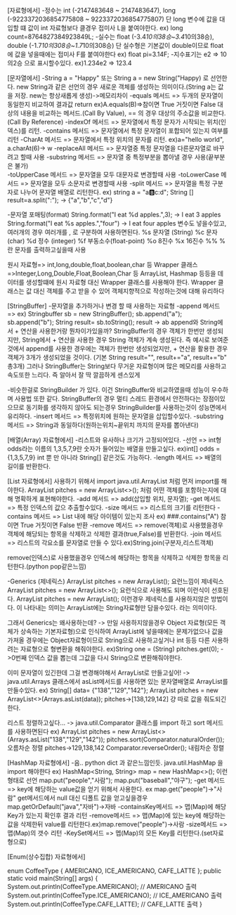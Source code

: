 [자료형에서]
-정수는 int (-2147483648 ~ 2147483647), long (-9223372036854775808 ~ 9223372036854775807)
단 long 변수에 값을 대입할 떄 값이 int 자료형보다 클경우 접미사 L을 붙여야한다. ex) long count=8764827384923849L;
-실수는 float (-3.4*10의38승~3.4*10의38승), double (-1.7*10의308승~1.7*10의308승)
단 실수형은 기본값이 double이므로 float에 값을 넣을때에는 접미사 F를 붙여야한다 ex) float pi=3.14F;
-지수표기는 e2 => 10의2승 으로 표시할수있다. ex)1.234e2 => 123.4

[문자열에서]
-String a = "Happy" 또는 String a = new String("Happy) 로 선언한다.
new String과 같은 선언의 경우 새로운 객체를 생성하는 의미이다.(String a는 값을 저장. new는 항상새롭게 생성)->메모리차이
-equals 메서드 => 두개의 문자열이 동일한지 비교하여 결과값 return ex)A.equals(B)=>참이면 True 거짓이면 False
대상의 내용을 비교하는 메서드.(Call By Value), == 의 경우 대상의 주소값을 비교한다.(Call By Reference)
-indexOf 메서드 => 문자열에서 특정 문자가 시작되는 위치(인덱스)를 리턴.
-contains 메서드 => 문자열에서 특정 문자열이 포합되어 있는지 여부를 리턴
-CharAt 메서드 => 문자열에서 특정 위치의 문자를 리턴. ex)a="hello world", a.charAt(6)-> w
-replaceAll 메서드 => 문자열중 특정 문자열을 다른문자열로 바꾸려고 할때 사용
-substring 메서드 => 문자열 중 특정부분을 뽑아낼 경우 사용(끝부분은 불가)\
-toUpperCase 메서드 => 문자열을 모두 대문자로 변경할때 사용
-toLowerCase 메서드 => 문자열을 모두 소문자로 변경할때 사용
-split 메서드 => 문자열을 특정 구분자로 나누어 문자열 배열로 리턴한다.
ex) string a = "a:b:c:d"; String [] result=a.split(":"); -> {"a","b","c","d"}

-문자열 포매팅(format)
String.format("I eat %d apples.",3); -> I eat 3 apples 
String.format("I eat %s apples.","four") -> I eat four apples
변수도 넣을수있고, 여러개의 경우 여러개를 , 로 구분하여 사용하면된다.
%s 문자열 (String)
%c 문자 (char)
%d 정수 (integer)
%f 부동소수(float-point)
%o 8진수
%x 16진수
%% %란 문자를 출력하고싶을때 사용

원시 자료형=> int,long,double,float,boolean,char 등
Wrapper 클래스=>Integer,Long,Double,Float,Boolean,Char 등
ArrayList, Hashmap 등등을 데이터를 생성할떄에 원시 자료형 대신 Wrapper 클래스를 사용해야 한다.
Wrapper 클래스는 값 대신 객체를 주고 받을 수 있어 객체지향적으로 작성하는것에 대해 유리하다

[StringBuffer]
-문자열을 추가하거나 변경 할 때 사용하는 자료형
-append 메서드 => ex) Stringbuffer sb = new StringBuffer(); sb.append("a"); sb.append("b");
String result= sb.toString(); result -> ab 
append와 String에서 + 연산을 사용한거랑 뭔차이가있을까?
StringBuffer의 경우 객체가 한번만 생성되지만, String에서 + 연산을 사용한 경우 String 객체가 계속 생성된다.
즉 예시로 보여준 것에서 append를 사용한 경우에는 객체가 한번만 생성되었지만, + 연산을 활용한 경우 객체가 3개가 
생성되었을 것이다. (기본 String result="", result+="a", result+="b" 총3개)
그러나 StringBuffer는 String보다 무거운 자료형이며 많은 메모리를 사용하고 속도또한 느리다.
즉 알아서 잘 딱 깔끔하게 센스있게

-비슷한걸로 StringBuilder 가 있다.
이건 StringBuffer와 비교하였을때 성능이 우수하며 사용법 또한 같다.
StringBuffer의 경우 멀티 스레드 환경에서 안전하다는 장점이있으므로 동기화를 생각하지 않아도 되는경우
StringBuilder를 사용하는것이 성능면에서 유리하다.
-insert 메서드 => 특정위치에 원하는 문자열을 삽입할수있다.
-substring 메서드 => String과 동일하다(원하는위치~끝위치 까지의 문자를 뽑아낸다)


[배열(Array) 자료형에서]
-리스트와 유사하나 크기가 고정되어있다.
-선언 => int형 odds라는 이름의 1,3,5,7,9란 숫자가 들어있는 배열을 만들고싶다. ex)int[] odds ={1,3,5,7,9} 
int 뿐 만 아니라 String[] 같은것도 가능하다.
-length 메서드 => 배열의 길이를 반환한다.


[List 자료형에서]
사용하기 위해서 import java.util.ArrayList 처럼 먼저 import를 해야한다.
ArrayList<string> pitches = new ArrayList<>(); 처럼 어떤 객체를 포함하는지에 대해 명확하게 표현해야한다.
-add 메서드 => add(삽입할 위치, 문자열);
-get 메서드 => 특정 인덱스의 값으 추출할수있다.
-size 메서드 => 리스트의 크기를 리턴한다
-contains 메서드 => List 내에 해당 아이템이 있는지 조사 ex) ###.contains("A") 참이면 True 거짓이면 False 반환
-remove 메서드 => remove(객체)로 사용했을경우 객체에 해당되는 항목을 삭제하고 삭제한 결과(true,False)를 반환한다.
-join 메서드 => 리스트의 각요소를 문자열로 만들 수 있다.ex)String.join(구분자,리스트객체)

remove(인덱스)로 사용했을경우 인덱스에 해당하는 항목을 삭제하고 삭제한 항목을 리턴한다.(python pop같은느낌)

-Generics (제네릭스)
ArrayList<String> pitches = new ArrayList<String>(); 요런느낌이 제네릭스 
ArrayList<String> pitches = new ArrayList<>(); 요런식으로 사용해도 되며 이런식이 선호된다.
ArrayList pitches = new ArrayList(); 이런경우 제네릭스를 사용하지않은 방법이다.
<String>이 나타내는 의미는 ArrayList에는 String자료형만 담을수있다. 라는 의미이다.

그래서 Generics는 왜사용하는데?
-> 만일 사용하지않을경우 Object 자료형(모든 객체가 상속하는 기본자료형)으로 인식하여 ArrayList에 넣을때에는 문제가없으나
값을 가져올 경우에는 Object자료형이므로 String으로 사용하고싶거나 int 등등 다른 사용하려는 자료형으로 형변환을 해줘야한다.
ex)String one = (String) pitches.get(0); ->0번째 인덱스 값을 뽑는데 그값을 다시 String으로 변환해줘야한다.

이미 문자열이 있긴한데 그걸 변경해야해서 ArrayList로 만들고싶어!
-> java.util.Arrays 클래스에서 asList메서드를 사용하면 있는 문자열배열로 ArrayList를 만들수있다.
ex) String[] data= {"138","129","142"};
    ArrayList<String> pitches = new ArrayList<>(Arrays.asList(data));
    pitches->[138,129,142]
    걍 따로 값을 줘도되긴한다.

리스트 정렬하고싶다...
-> java.util.Comparator 클래스를 import 하고 sort 메서드를 사용하면된다
ex) ArrayList<String> pitches = new ArrayList<>(Arrays.asList("138","129","142"));
    pitches.sort(Comparator.naturalOrder()); 오름차순 정렬
    pitches->129,138,142
Comparator.reverseOrder(); 내림차순 정렬

[HashMap 자료형에서]
-음.. python dict 과 같은느낌인듯. java.util.HashMap 을 import 해야한다
ex) HashMap<String, String> map = new HashMap<>(); 이런형태로 선언
    map.put("people","사람");
    map.put("baseball","야구");
-get 메서드 => key에 해당하는 value값을 얻기 위해서 사용한다. ex map.get("people")->"사람"
get메서드에서 null 대신 디폴트 값을 얻고싶을경우 map.getOrDefault("java","자바")->자바
-containsKey메서드 => 맵(Map)에 해당 Key가 있는지 확인후 결과 리턴
-remove메서드 => 맵(Map)에 있는 key에 해당하는 값을 삭제한뒤 value를 리턴한다.ex)map.remove("people")->사람
-size메서드 => 맵(Map)의 갯수 리턴
-KeySet메서드 => 멥(Map)의 모든 Key를 리턴한다.(set자료형으로)

[Enum(상수집합) 자료형에서]

enum CoffeeType {
    AMERICANO,
    ICE_AMERICANO,
    CAFE_LATTE
}; 
public static void main(String[] args) {
        System.out.println(CoffeeType.AMERICANO);  // AMERICANO 출력
        System.out.println(CoffeeType.ICE_AMERICANO);  // ICE_AMERICANO 출력
        System.out.println(CoffeeType.CAFE_LATTE);  // CAFE_LATTE 출력
    }